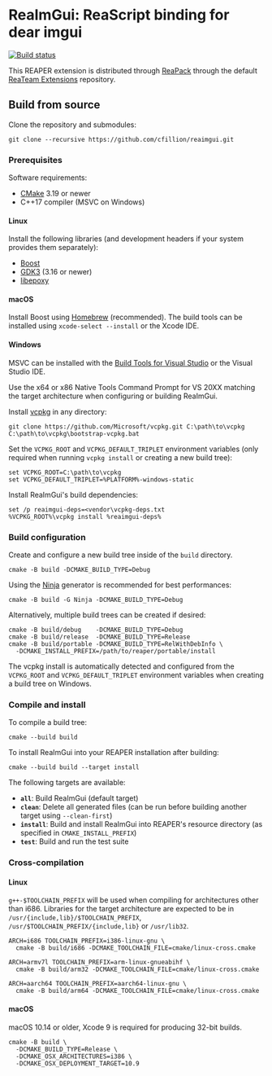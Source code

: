# ReaImGui: ReaScript binding for dear imgui

[![Build status](https://ci.appveyor.com/api/projects/status/9umkecgrs4sa8odf/branch/master?svg=true)](https://ci.appveyor.com/project/cfillion/reaimgui/branch/master)

This REAPER extension is distributed through [ReaPack](https://reapack.com)
through the default [ReaTeam Extensions](https://github.com/ReaTeam/Extensions)
repository.

## Build from source

Clone the repository and submodules:

    git clone --recursive https://github.com/cfillion/reaimgui.git

### Prerequisites

Software requirements:

- [CMake](https://cmake.org/) 3.19 or newer
- C++17 compiler (MSVC on Windows)

#### Linux

Install the following libraries (and development headers if your system provides
them separately):

- [Boost](https://www.boost.org/)
- [GDK3](https://developer.gnome.org/gdk3/stable/) (3.16 or newer)
- [libepoxy](https://github.com/anholt/libepoxy)

#### macOS

Install Boost using [Homebrew](https://brew.sh) (recommended).
The build tools can be installed using `xcode-select --install` or the Xcode IDE.

#### Windows

MSVC can be installed with the [Build Tools for Visual Studio](
https://visualstudio.microsoft.com/thank-you-downloading-visual-studio/?sku=BuildTools)
or the Visual Studio IDE.

Use the x64 or x86 Native Tools Command Prompt for VS 20XX matching the target
architecture when configuring or building ReaImGui.

Install [vcpkg](https://docs.microsoft.com/cpp/build/vcpkg) in any directory:

    git clone https://github.com/Microsoft/vcpkg.git C:\path\to\vcpkg
    C:\path\to\vcpkg\bootstrap-vcpkg.bat

Set the `VCPKG_ROOT` and `VCPKG_DEFAULT_TRIPLET` environment variables
(only required when running `vcpkg install` or creating a new build tree):

    set VCPKG_ROOT=C:\path\to\vcpkg
    set VCPKG_DEFAULT_TRIPLET=%PLATFORM%-windows-static

Install ReaImGui's build dependencies:

    set /p reaimgui-deps=<vendor\vcpkg-deps.txt
    %VCPKG_ROOT%\vcpkg install %reaimgui-deps%

### Build configuration

Create and configure a new build tree inside of the `build` directory.

    cmake -B build -DCMAKE_BUILD_TYPE=Debug

Using the [Ninja](https://ninja-build.org/) generator is recommended for
best performances:

    cmake -B build -G Ninja -DCMAKE_BUILD_TYPE=Debug

Alternatively, multiple build trees can be created if desired:

    cmake -B build/debug    -DCMAKE_BUILD_TYPE=Debug
    cmake -B build/release  -DCMAKE_BUILD_TYPE=Release
    cmake -B build/portable -DCMAKE_BUILD_TYPE=RelWithDebInfo \
      -DCMAKE_INSTALL_PREFIX=/path/to/reaper/portable/install

The vcpkg install is automatically detected and configured from the `VCPKG_ROOT`
and `VCPKG_DEFAULT_TRIPLET` environment variables when creating a build tree on
Windows.

### Compile and install

To compile a build tree:

    cmake --build build

To install ReaImGui into your REAPER installation after building:

    cmake --build build --target install

The following targets are available:

- **`all`**: Build ReaImGui (default target)
- **`clean`**: Delete all generated files
  (can be run before building another target using `--clean-first`)
- **`install`**: Build and install ReaImGui into REAPER's resource directory
  (as specified in `CMAKE_INSTALL_PREFIX`)
- **`test`**: Build and run the test suite

### Cross-compilation

#### Linux

`g++-$TOOLCHAIN_PREFIX` will be used when compiling for architectures other than
i686. Libraries for the target architecture are expected to be in
`/usr/{include,lib}/$TOOLCHAIN_PREFIX`, `/usr/$TOOLCHAIN_PREFIX/{include,lib}`
or `/usr/lib32`.

    ARCH=i686 TOOLCHAIN_PREFIX=i386-linux-gnu \
      cmake -B build/i686 -DCMAKE_TOOLCHAIN_FILE=cmake/linux-cross.cmake

    ARCH=armv7l TOOLCHAIN_PREFIX=arm-linux-gnueabihf \
      cmake -B build/arm32 -DCMAKE_TOOLCHAIN_FILE=cmake/linux-cross.cmake

    ARCH=aarch64 TOOLCHAIN_PREFIX=aarch64-linux-gnu \
      cmake -B build/arm64 -DCMAKE_TOOLCHAIN_FILE=cmake/linux-cross.cmake

#### macOS

macOS 10.14 or older, Xcode 9 is required for producing 32-bit builds.

    cmake -B build \
      -DCMAKE_BUILD_TYPE=Release \
      -DCMAKE_OSX_ARCHITECTURES=i386 \
      -DCMAKE_OSX_DEPLOYMENT_TARGET=10.9
